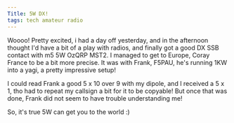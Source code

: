 ```yaml
---
Title: 5W DX!
tags: tech amateur radio 
---
```


Woooo! Pretty excited, i had a day off yesterday, and in the afternoon thought I'd have a bit of a play with radios, and finally got a good DX SSB contact with m5 5W OzQRP MST2. I managed to get to Europe, Coray France to be a bit more precise.  It was with Frank, F5PAU, he's running 1KW into a yagi, a pretty impressive setup!

I could read Frank a good 5 x 10 over 9 with my dipole, and I received a 5 x 1, tho had to repeat my callsign a bit for it to be copyable! But once that was done, Frank did not seem to have trouble understanding me! 

So, it's true 5W can get you to the world :)

